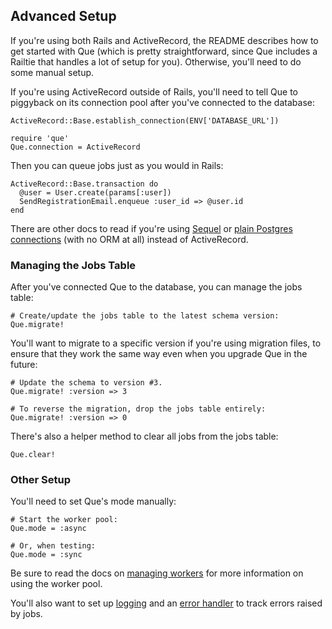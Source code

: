 ## Advanced Setup

If you're using both Rails and ActiveRecord, the README describes how to get started with Que (which is pretty straightforward, since Que includes a Railtie that handles a lot of setup for you). Otherwise, you'll need to do some manual setup.

If you're using ActiveRecord outside of Rails, you'll need to tell Que to piggyback on its connection pool after you've connected to the database:

    ActiveRecord::Base.establish_connection(ENV['DATABASE_URL'])

    require 'que'
    Que.connection = ActiveRecord

Then you can queue jobs just as you would in Rails:

    ActiveRecord::Base.transaction do
      @user = User.create(params[:user])
      SendRegistrationEmail.enqueue :user_id => @user.id
    end

There are other docs to read if you're using [Sequel](https://github.com/chanks/que/blob/master/docs/using_sequel.md) or [plain Postgres connections](https://github.com/chanks/que/blob/master/docs/using_plain_connections.md) (with no ORM at all) instead of ActiveRecord.

### Managing the Jobs Table

After you've connected Que to the database, you can manage the jobs table:

    # Create/update the jobs table to the latest schema version:
    Que.migrate!

You'll want to migrate to a specific version if you're using migration files, to ensure that they work the same way even when you upgrade Que in the future:

    # Update the schema to version #3.
    Que.migrate! :version => 3

    # To reverse the migration, drop the jobs table entirely:
    Que.migrate! :version => 0

There's also a helper method to clear all jobs from the jobs table:

    Que.clear!

### Other Setup

You'll need to set Que's mode manually:

    # Start the worker pool:
    Que.mode = :async

    # Or, when testing:
    Que.mode = :sync

Be sure to read the docs on [managing workers](https://github.com/chanks/que/blob/master/docs/managing_workers.md) for more information on using the worker pool.

You'll also want to set up [logging](https://github.com/chanks/que/blob/master/docs/logging.md) and an [error handler](https://github.com/chanks/que/blob/master/docs/error_handling.md) to track errors raised by jobs.
